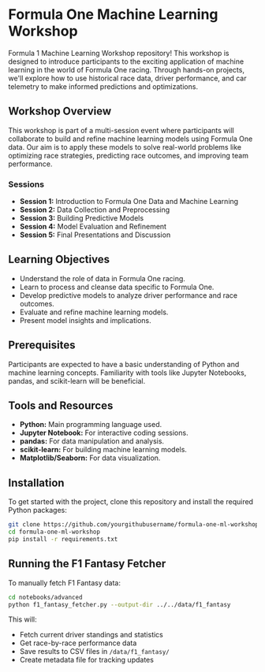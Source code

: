 # Formula One Machine Learning Workshop

Formula 1 Machine Learning Workshop repository! This workshop is designed to introduce participants to the exciting application of machine learning in the world of Formula One racing. Through hands-on projects, we'll explore how to use historical race data, driver performance, and car telemetry to make informed predictions and optimizations.

## Workshop Overview

This workshop is part of a multi-session event where participants will collaborate to build and refine machine learning models using Formula One data. Our aim is to apply these models to solve real-world problems like optimizing race strategies, predicting race outcomes, and improving team performance.

### Sessions
- **Session 1:** Introduction to Formula One Data and Machine Learning
- **Session 2:** Data Collection and Preprocessing
- **Session 3:** Building Predictive Models
- **Session 4:** Model Evaluation and Refinement
- **Session 5:** Final Presentations and Discussion

## Learning Objectives
- Understand the role of data in Formula One racing.
- Learn to process and cleanse data specific to Formula One.
- Develop predictive models to analyze driver performance and race outcomes.
- Evaluate and refine machine learning models.
- Present model insights and implications.

## Prerequisites
Participants are expected to have a basic understanding of Python and machine learning concepts. Familiarity with tools like Jupyter Notebooks, pandas, and scikit-learn will be beneficial.

## Tools and Resources
- **Python:** Main programming language used.
- **Jupyter Notebook:** For interactive coding sessions.
- **pandas:** For data manipulation and analysis.
- **scikit-learn:** For building machine learning models.
- **Matplotlib/Seaborn:** For data visualization.

## Installation
To get started with the project, clone this repository and install the required Python packages:
```bash
git clone https://github.com/yourgithubusername/formula-one-ml-workshop.git
cd formula-one-ml-workshop
pip install -r requirements.txt
```

## Running the F1 Fantasy Fetcher

To manually fetch F1 Fantasy data:
```bash
cd notebooks/advanced
python f1_fantasy_fetcher.py --output-dir ../../data/f1_fantasy
```

This will:
- Fetch current driver standings and statistics
- Get race-by-race performance data
- Save results to CSV files in `/data/f1_fantasy/`
- Create metadata file for tracking updates


